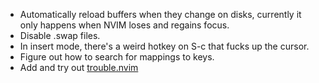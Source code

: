 - Automatically reload buffers when they change on disks, currently it only happens when NVIM loses and regains focus.
- Disable .swap files.
- In insert mode, there's a weird hotkey on S-c that fucks up the cursor.
- Figure out how to search for mappings to keys.
- Add and try out [ trouble.nvim ](https://github.com/folke/trouble.nvim)

